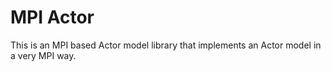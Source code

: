 # MPI Actor

This is an MPI based Actor model library that implements an Actor model
in a very MPI way.
